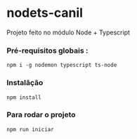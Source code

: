 # nodets-canil
Projeto feito no módulo Node + Typescript

### Pré-requisitos globais :
`npm i -g nodemon typescript ts-node`

### Instalãção
`npm install`

### Para rodar o projeto
`npm run iniciar`

